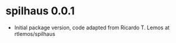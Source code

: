 # spilhaus 0.0.1

* Initial package version, code adapted from Ricardo T. Lemos at rtlemos/spilhaus

